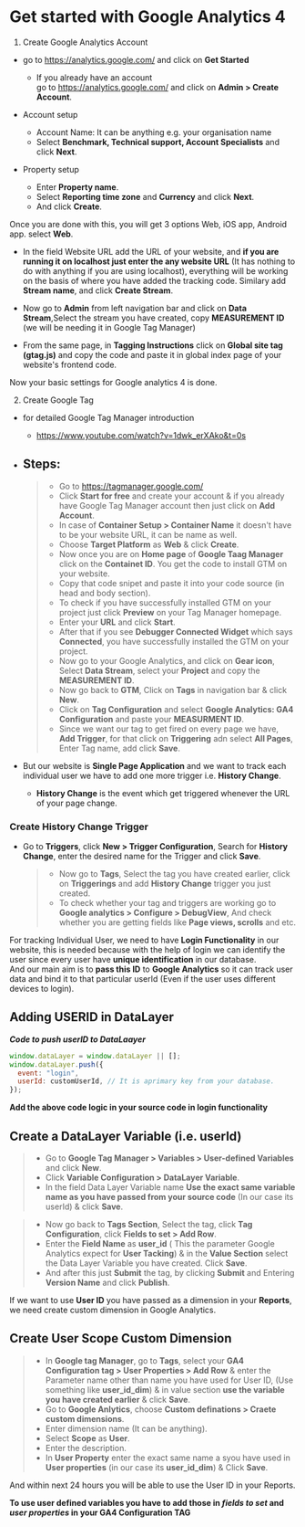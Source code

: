 # Get started with Google Analytics 4

1. Create Google Analytics Account

- go to https://analytics.google.com/ and click on **Get Started**

  - If you already have an account  
    go to https://analytics.google.com/ and click on **Admin > Create Account**.

- Account setup
  - Account Name: It can be anything e.g. your organisation name
  - Select **Benchmark, Technical support, Account Specialists** and click **Next**.
- Property setup
  - Enter **Property name**.
  - Select **Reporting time zone** and **Currency** and click **Next**.
  - And click **Create**.

Once you are done with this, you will get 3 options Web, iOS app, Android app. select **Web**.

- In the field Website URL add the URL of your website, and **if you are running it on localhost just enter the any website URL** (It has nothing to do with anything if you are using localhost), everything will be working on the basis of where you have added the tracking code. Similary add **Stream name**, and click **Create Stream**.

- Now go to **Admin** from left navigation bar and click on **Data Stream**,Select the stream you have created, copy **MEASUREMENT ID** (we will be needing it in Google Tag Manager)

- From the same page, in **Tagging Instructions** click on **Global site tag (gtag.js)** and copy the code and paste it in global index page of your website's frontend code.

Now your basic settings for Google analytics 4 is done.

2. Create Google Tag

- for detailed Google Tag Manager introduction

  - https://www.youtube.com/watch?v=1dwk_erXAko&t=0s

- ## Steps:

  > - Go to https://tagmanager.google.com/
  > - Click **Start for free** and create your account & if you already have Google Tag Manager account then just click on **Add Account**.
  > - In case of **Container Setup > Container Name** it doesn't have to be your website URL, it can be name as well.
  > - Choose **Target Platform** as **Web** & click **Create**.
  > - Now once you are on **Home page** of **Google Taag Manager** click on the **Containet ID**. You get the code to install GTM on your website.
  > - Copy that code snipet and paste it into your code source (in head and body section).
  > - To check if you have successfully installed GTM on your project just click **Preview** on your Tag Manager homepage.
  > - Enter your **URL** and click **Start**.
  > - After that if you see **Debugger Connected Widget** which says **Connected**, you have successfully installed the GTM on your project.
  > - Now go to your Google Analytics, and click on **Gear icon**, Select **Data Stream**, select your **Project** and copy the **MEASUREMENT ID**.
  > - Now go back to **GTM**, Click on **Tags** in navigation bar & click **New**.
  > - Click on **Tag Configuration** and select **Google Analytics: GA4 Configuration** and paste your **MEASURMENT ID**.
  > - Since we want our tag to get fired on every page we have, **Add Trigger**, for that click on **Triggering** adn select **All Pages**, Enter Tag name, add click **Save**.

- But our website is **Single Page Application** and we want to track each individual user we have to add one more trigger i.e. **History Change**.
  - **History Change** is the event which get triggered whenever the URL of your page change.

### Create History Change Trigger

- Go to **Triggers**, click **New > Trigger Configuration**, Search for **History Change**, enter the desired name for the Trigger and click **Save**.

  > - Now go to **Tags**, Select the tag you have created earlier, click on **Triggerings** and add **History Change** trigger you just created.
  > - To check whether your tag and triggers are working go to **Google analytics > Configure > DebugView**, And check whether you are getting fields like **Page views, scrolls** and etc.

For tracking Individual User, we need to have **Login Functionality** in our website, this is needed because with the help of login we can identify the user since every user have **unique identification** in our database.  
And our main aim is to **pass this ID** to **Google Analytics** so it can track user data and bind it to that particular userId (Even if the user uses different devices to login).

## Adding USERID in DataLayer

**_Code to push userID to DataLaayer_**

```javascript
window.dataLayer = window.dataLayer || [];
window.dataLayer.push({
  event: "login",
  userId: customUserId, // It is aprimary key from your database.
});
```

**Add the above code logic in your source code in login functionality**

## Create a DataLayer Variable (i.e. userId)

> - Go to **Google Tag Manager > Variables > User-defined Variables** and click **New**.
> - Click **Variable Configuration > DataLayer Variable**.
> - In the field Data Layer Variable name **Use the exact same variable name as you have passed from your source code** (In our case its userId) & click **Save**.

> - Now go back to **Tags Section**, Select the tag, click **Tag Configuration**, click **Fields to set > Add Row**.
> - Enter the **Field Name** as **user_id** ( This the parameter Google Analytics expect for **User Tacking**) & in the **Value Section** select the Data Layer Variable you have created. Click **Save**.
> - And after this just **Submit** the tag, by clicking **Submit** and Entering **Version Name** and click **Publish**.

If we want to use **User ID** you have passed as a dimension in your **Reports**, we need create custom dimension in Google Analytics.

## Create User Scope Custom Dimension

> - In **Google tag Manager**, go to **Tags**, select your **GA4 Configuration tag > User Properties > Add Row** & enter the Parameter name other than name you have used for User ID, (Use something like **user_id_dim**) & in value section **use the variable you have created earlier** & click **Save**.
> - Go to **Google Anlytics**, choose **Custom definations > Craete custom dimensions**.
> - Enter dimension name (It can be anything).
> - Select **Scope** as **User**.
> - Enter the description.
> - In **User Property** enter the exact same name a syou have used in **User properties** (in our case its **user_id_dim**) & Click **Save**.

And within next 24 hours you will be able to use the User ID in your Reports.

**To use user defined variables you have to add those in _fields to set_ and _user properties_ in your GA4 Configuration TAG**
